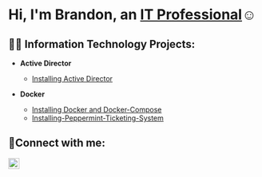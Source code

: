 <h1>Hi, I'm Brandon, an <a href="https://www.linkedin.com/in/brandon-toothman-b15660249/">IT Professional</a>☺</h1>

<h2>👨‍💻 Information Technology Projects:</h2>

- <b>Active Director</b>
  - [Installing Active Director](https://github.com/bztoothman/active-director-install)

- <b>Docker</b>
  - [Installing Docker and Docker-Compose](https://github.com/bztoothman/Installing-Docker-and-Docker-Compose)
  - [Installing-Peppermint-Ticketing-System](https://github.com/bztoothman/Installing-Peppermint-Ticketing-System/tree/main)

<h2>🤳Connect with me:</h2>

[<img align="left" alt="Brandon | LinkedIn" width="22px" src="https://cdn.jsdelivr.net/npm/simple-icons@v3/icons/linkedin.svg" />][linkedin]

[linkedin]: https://www.linkedin.com/in/brandon-toothman-b15660249/
